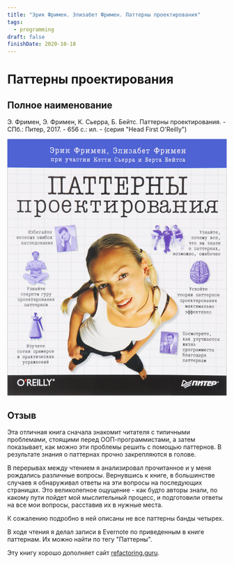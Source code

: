 ```yaml
---
title: "Эрик Фримен. Элизабет Фримен. Паттерны проектирования"
tags:
  - programming
draft: false
finishDate: 2020-10-18
---
```


# Паттерны проектирования

## Полное наименование

Э. Фримен, Э. Фримен, К. Сьерра, Б. Бейтс. Паттерны проектирования. - СПб.: Питер, 2017. - 656 с.: ил. - (серия "Head First O'Reilly")

![coverage](../_resources/headfirst_patterns.jpg)


## Отзыв

Эта отличная книга сначала знакомит читателя с типичными проблемами, стоящими перед ООП-программистами, а затем показывает, как можно эти проблемы решить с помощью паттернов. В результате знания о паттернах прочно закрепляются в голове.

В перерывах между чтением я анализировал прочитанное и у меня рождались различные вопросы. Вернувшись к книге, в большинстве случаев я обнаруживал ответы на эти вопросы на последующих страницах. Это великолепное ощущение - как будто авторы знали, по какому пути пойдет мой мыслительный процесс, и подготовили ответы на все мои вопросы, расставив их в нужные места.

К сожалению подробно в ней описаны не все паттерны банды четырех.

В ходе чтения я делал записи в Evernote по приведенным в книге паттернам. Их можно найти по тегу "Паттерны".

Эту книгу хорошо дополняет сайт [refactoring.guru](https://refactoring.guru/ru/design-patterns).